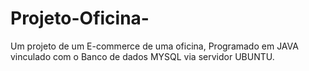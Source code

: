 # Projeto-Oficina-
Um projeto de um E-commerce de uma oficina, Programado em JAVA vinculado com o Banco de dados MYSQL via servidor UBUNTU.
